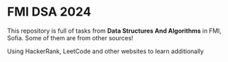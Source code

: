 # FMI DSA 2024

This repository is full of tasks from **Data Structures And Algorithms** in FMI, Sofia. Some of them are from other sources!

Using HackerRank, LeetCode and other websites to learn additionally

